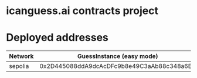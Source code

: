 # icanguess.ai contracts project

# Deployed addresses

Network | GuessInstance (easy mode)
--- | --- |
sepolia | 0x2D445088ddA9dcAcDFc9b8e49C3aAb88c348a6EC
